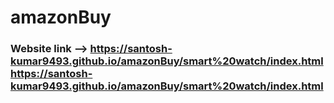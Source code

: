 # amazonBuy

### Website link --> https://santosh-kumar9493.github.io/amazonBuy/smart%20watch/index.htmlhttps://santosh-kumar9493.github.io/amazonBuy/smart%20watch/index.html
